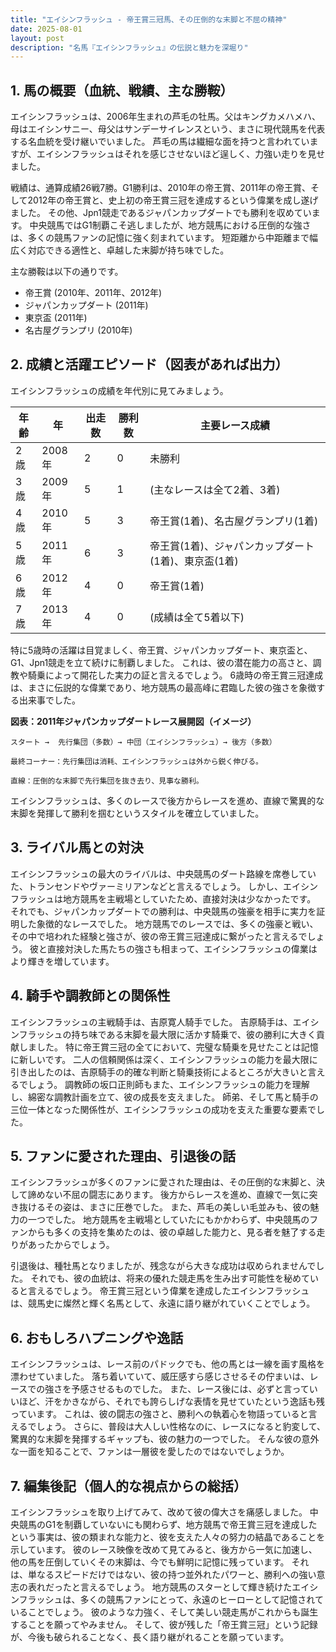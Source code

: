 ```yaml
---
title: "エイシンフラッシュ - 帝王賞三冠馬、その圧倒的な末脚と不屈の精神"
date: 2025-08-01
layout: post
description: "名馬『エイシンフラッシュ』の伝説と魅力を深堀り"
---
```


## 1. 馬の概要（血統、戦績、主な勝鞍）

エイシンフラッシュは、2006年生まれの芦毛の牡馬。父はキングカメハメハ、母はエイシンサニー、母父はサンデーサイレンスという、まさに現代競馬を代表する名血統を受け継いでいました。  芦毛の馬は繊細な面を持つと言われていますが、エイシンフラッシュはそれを感じさせないほど逞しく、力強い走りを見せました。

戦績は、通算成績26戦7勝。G1勝利は、2010年の帝王賞、2011年の帝王賞、そして2012年の帝王賞と、史上初の帝王賞三冠を達成するという偉業を成し遂げました。  その他、Jpn1競走であるジャパンカップダートでも勝利を収めています。  中央競馬ではG1制覇こそ逃しましたが、地方競馬における圧倒的な強さは、多くの競馬ファンの記憶に強く刻まれています。  短距離から中距離まで幅広く対応できる適性と、卓越した末脚が持ち味でした。

主な勝鞍は以下の通りです。

* 帝王賞 (2010年、2011年、2012年)
* ジャパンカップダート (2011年)
* 東京盃 (2011年)
* 名古屋グランプリ (2010年)


## 2. 成績と活躍エピソード（図表があれば出力）

エイシンフラッシュの成績を年代別に見てみましょう。

| 年齢 | 年 | 出走数 | 勝利数 | 主要レース成績 |
|---|---|---|---|---|
| 2歳 | 2008年 | 2 | 0 | 未勝利 |
| 3歳 | 2009年 | 5 | 1 |  (主なレースは全て2着、3着) |
| 4歳 | 2010年 | 5 | 3 | 帝王賞(1着)、名古屋グランプリ(1着) |
| 5歳 | 2011年 | 6 | 3 | 帝王賞(1着)、ジャパンカップダート(1着)、東京盃(1着) |
| 6歳 | 2012年 | 4 | 0 | 帝王賞(1着) |
| 7歳 | 2013年 | 4 | 0 |  (成績は全て5着以下) |


特に5歳時の活躍は目覚ましく、帝王賞、ジャパンカップダート、東京盃と、G1、Jpn1競走を立て続けに制覇しました。  これは、彼の潜在能力の高さと、調教や騎乗によって開花した実力の証と言えるでしょう。  6歳時の帝王賞三冠達成は、まさに伝説的な偉業であり、地方競馬の最高峰に君臨した彼の強さを象徴する出来事でした。

**図表：2011年ジャパンカップダートレース展開図（イメージ）**

```
スタート →  先行集団（多数）→ 中団（エイシンフラッシュ）→ 後方（多数）

最終コーナー：先行集団は消耗、エイシンフラッシュは外から鋭く伸びる。

直線：圧倒的な末脚で先行集団を抜き去り、見事な勝利。
```

エイシンフラッシュは、多くのレースで後方からレースを進め、直線で驚異的な末脚を発揮して勝利を掴むというスタイルを確立していました。


## 3. ライバル馬との対決

エイシンフラッシュの最大のライバルは、中央競馬のダート路線を席巻していた、トランセンドやヴァーミリアンなどと言えるでしょう。  しかし、エイシンフラッシュは地方競馬を主戦場としていたため、直接対決は少なかったです。  それでも、ジャパンカップダートでの勝利は、中央競馬の強豪を相手に実力を証明した象徴的なレースでした。  地方競馬でのレースでは、多くの強豪と戦い、その中で培われた経験と強さが、彼の帝王賞三冠達成に繋がったと言えるでしょう。  彼と直接対決した馬たちの強さも相まって、エイシンフラッシュの偉業はより輝きを増しています。


## 4. 騎手や調教師との関係性

エイシンフラッシュの主戦騎手は、吉原寛人騎手でした。  吉原騎手は、エイシンフラッシュの持ち味である末脚を最大限に活かす騎乗で、彼の勝利に大きく貢献しました。  特に帝王賞三冠の全てにおいて、完璧な騎乗を見せたことは記憶に新しいです。  二人の信頼関係は深く、エイシンフラッシュの能力を最大限に引き出したのは、吉原騎手の的確な判断と騎乗技術によるところが大きいと言えるでしょう。  調教師の坂口正則師もまた、エイシンフラッシュの能力を理解し、綿密な調教計画を立て、彼の成長を支えました。  師弟、そして馬と騎手の三位一体となった関係性が、エイシンフラッシュの成功を支えた重要な要素でした。


## 5. ファンに愛された理由、引退後の話

エイシンフラッシュが多くのファンに愛された理由は、その圧倒的な末脚と、決して諦めない不屈の闘志にあります。  後方からレースを進め、直線で一気に突き抜けるその姿は、まさに圧巻でした。  また、芦毛の美しい毛並みも、彼の魅力の一つでした。  地方競馬を主戦場としていたにもかかわらず、中央競馬のファンからも多くの支持を集めたのは、彼の卓越した能力と、見る者を魅了する走りがあったからでしょう。

引退後は、種牡馬となりましたが、残念ながら大きな成功は収められませんでした。  それでも、彼の血統は、将来の優れた競走馬を生み出す可能性を秘めていると言えるでしょう。  帝王賞三冠という偉業を達成したエイシンフラッシュは、競馬史に燦然と輝く名馬として、永遠に語り継がれていくことでしょう。


## 6. おもしろハプニングや逸話

エイシンフラッシュは、レース前のパドックでも、他の馬とは一線を画す風格を漂わせていました。  落ち着いていて、威圧感すら感じさせるその佇まいは、レースでの強さを予感させるものでした。  また、レース後には、必ずと言っていいほど、汗をかきながら、それでも誇らしげな表情を見せていたという逸話も残っています。  これは、彼の闘志の強さと、勝利への執着心を物語っていると言えるでしょう。  さらに、普段は大人しい性格なのに、レースになると豹変して、驚異的な末脚を発揮するギャップも、彼の魅力の一つでした。  そんな彼の意外な一面を知ることで、ファンは一層彼を愛したのではないでしょうか。


## 7. 編集後記（個人的な視点からの総括）

エイシンフラッシュを取り上げてみて、改めて彼の偉大さを痛感しました。  中央競馬のG1を制覇していないにも関わらず、地方競馬で帝王賞三冠を達成したという事実は、彼の類まれな能力と、彼を支えた人々の努力の結晶であることを示しています。  彼のレース映像を改めて見てみると、後方から一気に加速し、他の馬を圧倒していくその末脚は、今でも鮮明に記憶に残っています。  それは、単なるスピードだけではない、彼の持つ並外れたパワーと、勝利への強い意志の表れだったと言えるでしょう。  地方競馬のスターとして輝き続けたエイシンフラッシュは、多くの競馬ファンにとって、永遠のヒーローとして記憶されていることでしょう。  彼のような力強く、そして美しい競走馬がこれからも誕生することを願ってやみません。  そして、彼が残した「帝王賞三冠」という記録が、今後も破られることなく、長く語り継がれることを願っています。
